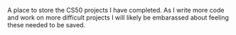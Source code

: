 A place to store the CS50 projects I have completed. As I write more code and work on more difficult projects I will likely be embarassed about feeling these needed to be saved.
